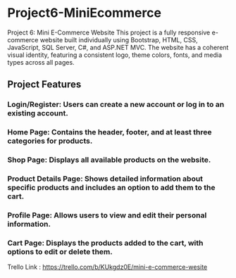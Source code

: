 # Project6-MiniEcommerce
Project 6: Mini E-Commerce Website
This project is a fully responsive e-commerce website built individually using Bootstrap, HTML, CSS, JavaScript, SQL Server, C#, and ASP.NET MVC. The website has a coherent visual identity, featuring a consistent logo, theme colors, fonts, and media types across all pages.

## Project Features
### Login/Register: Users can create a new account or log in to an existing account.
### Home Page: Contains the header, footer, and at least three categories for products.
### Shop Page: Displays all available products on the website.
### Product Details Page: Shows detailed information about specific products and includes an option to add them to the cart.
### Profile Page: Allows users to view and edit their personal information.
### Cart Page: Displays the products added to the cart, with options to edit or delete them.

Trello Link : https://trello.com/b/KUkgdz0E/mini-e-commerce-wesite
